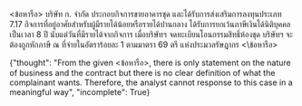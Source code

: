 <user> <ข้อหารือ> บริษัท ก. จำกัด ประกอบกิจการขายอาคารชุด และได้รับการส่งเสริมการลงทุนประเภท
7.17 กิจการที่อยู่อาศัยสำหรับผู้มีรายได้น้อยหรือรายได้ปานกลาง ได้รับการยกเว้นภาษีเงินได้นิติบุคคล
เป็นเวลา 8 ปี นับแต่วันที่มีรายได้จากกิจการ เมื่อบริษัทฯ จดทะเบียนโอนกรรมสิทธิ์ห้องชุด บริษัทฯ จะ
ต้องถูกหักภาษี ณ ที่จ่ายในอัตราร้อยละ 1 ตามมาตรา 69 ตรี แห่งประมวลรัษฎากร <\ข้อหารือ>

<assistant> {"thought": "From the given <ข้อหารือ>, there is only statement on the nature of business and the contract but there is no clear definition of what the complainant wants. Therefore, the analyst cannot response to this case in a meaningful way",
"incomplete": True}